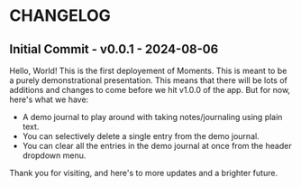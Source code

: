 # CHANGELOG

## Initial Commit - v0.0.1 - 2024-08-06

Hello, World! This is the first deployement of Moments. This is meant to be a purely demonstrational presentation. This means that there will be lots of additions and changes to come before we hit v1.0.0 of the app. But for now, here's what we have:

- A demo journal to play around with taking notes/journaling using plain text.
- You can selectively delete a single entry from the demo journal.
- You can clear all the entries in the demo journal at once from the header dropdown menu.

Thank you for visiting, and here's to more updates and a brighter future.
